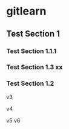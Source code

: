 # gitlearn

## Test Section 1


### Test Section 1.1.1



### Test Section 1.3 xx

### Test Section 1.2

v3

v4


v5
v6
